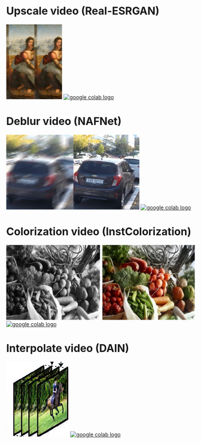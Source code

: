 # Upscale video (Real-ESRGAN)
<img src="https://github.com/detektor777/colab_list/blob/main/image/ESRGAN.jpg" height="200" alt="ESRGAN">
<a href="https://colab.research.google.com/github/detektor777/colab_list/blob/main/Real_ESRGAN_video.ipynb">
  <img src="https://colab.research.google.com/assets/colab-badge.svg" alt="google colab logo">
</a>

# Deblur video (NAFNet)
<img src="https://github.com/detektor777/colab_list/blob/main/image/NAFNet.jpg" height="200" alt="NAFNet">
<a href="https://colab.research.google.com/github/detektor777/colab_list/blob/main/nafnet_video_continue_new_buffer.ipynb">
  <img src="https://colab.research.google.com/assets/colab-badge.svg" alt="google colab logo">
</a>

# Сolorization video (InstColorization)
<img src="https://github.com/detektor777/colab_list/blob/main/image/InstColorization.jpg" height="200" alt="InstColorization">
<a href="https://colab.research.google.com/github/detektor777/colab_list/blob/main/InstColorization.ipynb">
  <img src="https://colab.research.google.com/assets/colab-badge.svg" alt="google colab logo">
</a>

# Interpolate video (DAIN)
<img src="https://github.com/detektor777/colab_list/blob/main/image/DAIN.png" height="200" alt="DAIN">
<a href="https://colab.research.google.com/github/detektor777/colab_list/blob/main/EZ_DAIN.ipynb">
  <img src="https://colab.research.google.com/assets/colab-badge.svg" alt="google colab logo">
</a>
